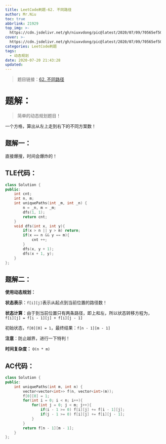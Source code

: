 ```yaml
---
title: LeetCode刷题-62. 不同路径
author: Mr.Niu
toc: true
abbrlink: 21929
top_img: >-
  https://cdn.jsdelivr.net/gh/niuxvdong/pic@latest/2020/07/09/70565ef50e6782ee3a41f60a5d6499c0.png
cover: >-
  https://cdn.jsdelivr.net/gh/niuxvdong/pic@latest/2020/07/09/70565ef50e6782ee3a41f60a5d6499c0.png
categories: LeetCode刷题
tags:
  - 动态规划
date: 2020-07-20 21:43:28
updated:
---
```
















> 题目链接：[62. 不同路径]( https://leetcode-cn.com/problems/unique-paths/)



# 题解：



> 简单的动态规划题目！



一个方格，算出从左上走到右下的不同方案数！



## 题解一：

直接爆搜，时间会爆炸的！

## TLE代码：



```c++
class Solution {
public:
    int cnt;
    int n, m;
    int uniquePaths(int _m, int _n) {
        n = _n, m = _m;
        dfs(1, 1);
        return cnt;
    }
    void dfs(int x, int y){
        if(x > n || y > m) return;
        if(x == n && y == m){
            cnt ++;
        }
        dfs(x, y + 1);
        dfs(x + 1, y);
    }
};
```



## 题解二：

**使用动态规划：**



**状态表示**：`f[i][j]`表示从起点到当前位置的路径数！

**状态计算**：由于到当前位置只有两条路径，即上和左，所以状态转移方程为，`f[i][j] = f[i - 1][j] + f[i][j - 1]`

初始状态，`f[0][0] = 1`，最终结果：`f[n - 1][m - 1]`



**注意**：防止越界，进行一下特判！



**时间复杂度：** `O(n * m)`



## AC代码：



```c++
class Solution {
public:
    int uniquePaths(int m, int n) {
        vector<vector<int>> f(n, vector<int>(m));
        f[0][0] = 1;
        for(int i = 0; i < n; i++){
            for(int j = 0; j < m; j++){
                if(i - 1 >= 0) f[i][j] += f[i - 1][j];
                if(j - 1 >= 0) f[i][j] += f[i][j - 1];
            }
        }
        return f[n - 1][m - 1];
    }
};
```

